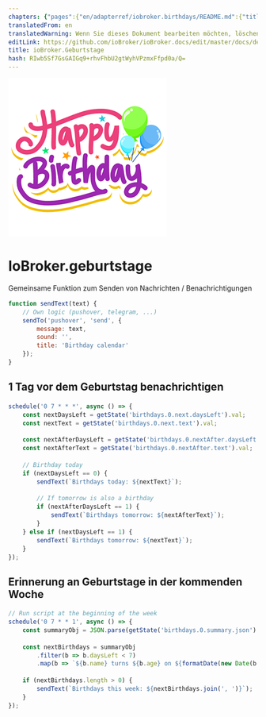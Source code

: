 ```yaml
---
chapters: {"pages":{"en/adapterref/iobroker.birthdays/README.md":{"title":{"en":"ioBroker.birthdays"},"content":"en/adapterref/iobroker.birthdays/README.md"},"en/adapterref/iobroker.birthdays/ical.md":{"title":{"en":"ioBroker.birthdays"},"content":"en/adapterref/iobroker.birthdays/ical.md"},"en/adapterref/iobroker.birthdays/carddav.md":{"title":{"en":"ioBroker.birthdays"},"content":"en/adapterref/iobroker.birthdays/carddav.md"},"en/adapterref/iobroker.birthdays/blockly.md":{"title":{"en":"ioBroker.birthdays"},"content":"en/adapterref/iobroker.birthdays/blockly.md"},"en/adapterref/iobroker.birthdays/javascript.md":{"title":{"en":"ioBroker.birthdays"},"content":"en/adapterref/iobroker.birthdays/javascript.md"}}}
translatedFrom: en
translatedWarning: Wenn Sie dieses Dokument bearbeiten möchten, löschen Sie bitte das Feld "translationsFrom". Andernfalls wird dieses Dokument automatisch erneut übersetzt
editLink: https://github.com/ioBroker/ioBroker.docs/edit/master/docs/de/adapterref/iobroker.birthdays/javascript.md
title: ioBroker.Geburtstage
hash: RIwb5Sf7GsGAIGq9+rhvFhbU2gtWyhVPzmxFfpd0a/Q=
---
```

![Logo](../../../en/admin/birthdays.png)

# IoBroker.geburtstage
Gemeinsame Funktion zum Senden von Nachrichten / Benachrichtigungen

```javascript
function sendText(text) {
    // Own logic (pushover, telegram, ...)
    sendTo('pushover', 'send', {
        message: text,
        sound: '',
        title: 'Birthday calendar'
    });
}
```

## 1 Tag vor dem Geburtstag benachrichtigen
```javascript
schedule('0 7 * * *', async () => {
    const nextDaysLeft = getState('birthdays.0.next.daysLeft').val;
    const nextText = getState('birthdays.0.next.text').val;

    const nextAfterDaysLeft = getState('birthdays.0.nextAfter.daysLeft').val;
    const nextAfterText = getState('birthdays.0.nextAfter.text').val;

    // Birthday today
    if (nextDaysLeft == 0) {
        sendText(`Birthdays today: ${nextText}`);

        // If tomorrow is also a birthday
        if (nextAfterDaysLeft == 1) {
            sendText(`Birthdays tomorrow: ${nextAfterText}`);
        }
    } else if (nextDaysLeft == 1) {
        sendText(`Birthdays tomorrow: ${nextText}`);
    }
});
```

## Erinnerung an Geburtstage in der kommenden Woche
```javascript
// Run script at the beginning of the week
schedule('0 7 * * 1', async () => {
    const summaryObj = JSON.parse(getState('birthdays.0.summary.json').val);

    const nextBirthdays = summaryObj
        .filter(b => b.daysLeft < 7)
        .map(b => `${b.name} turns ${b.age} on ${formatDate(new Date(b._nextBirthday), 'WW')}`);

    if (nextBirthdays.length > 0) {
        sendText(`Birthdays this week: ${nextBirthdays.join(', ')}`);
    }
});
```
